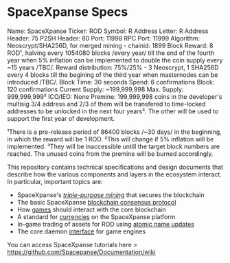 # SpaceXpanse Specs

Name: SpaceXpanse
Ticker: ROD
Symbol: Ɍ
Address Letter: R
Address Header: 75
P2SH Header: 80
Port: 11998
RPC Port: 11999
Algorithm: Neoscrypt/SHA256D, for merged mining - chainid: 1899
Block Reward: 8 ROD¹, halving every 1054080 blocks /every year/ till the end of the fourth year when 5% inflation can be implemented to double the coin supply every ~15 years /TBC/.
Reward distribution: 75%/25% - 3 Neoscrypt, 1 SHA256D every 4 blocks till the begining of the third year when masternodes can be introduced /TBC/.
Block Time: 30 seconds
Spend: 6 confirmations
Block: 120 confirmations
Current Supply: ~199,999,998
Max. Supply: 999,999,999²
ICO/IEO: None
Premine: 199,999,998 coins in the developer's multisig 3/4 address and 2/3 of them will be transfered to time-locked addresses to be unlocked in the next four years³. The other will be used to support the first year of development.

¹There is a pre-release period of 86400 blocks /~30 days/ in the beginning, in which the reward will be 1 ROD.
²This will change if 5% inflation will be implemented.
³They will be inaccessible untill the target block numbers are reached. The unused coins from the premine will be burned accordingly.

This repository contains technical specifications and design documents that
describe how the various components and layers in the ecosystem interact.
In particular, important topics are:

* SpaceXpanse's [*triple-purpose mining*](mining.md) that secures the blockchain
* The basic SpaceXpanse [blockchain consensus protocol](blockchain.md)
* How [games](games.md) should interact with the core blockchain
* A standard for [currencies](currencies.md) on the SpaceXpanse platform
* In-game trading of assets for ROD using [atomic name updates](trading.md)
* The core daemon [interface](interface.md) for game engines

You can access SpaceXpanse tutorials here > https://github.com/Spacepanse/Documentation/wiki
